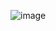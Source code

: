 ![image](https://user-images.githubusercontent.com/6346145/103843457-ddeabe80-5065-11eb-8820-bb765fe9c334.png)
